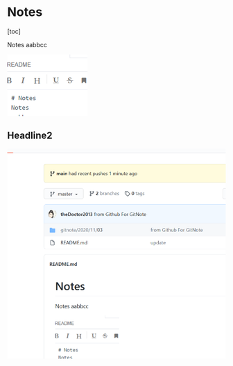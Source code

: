 # Notes

[toc]

Notes
aabbcc

![title](https://raw.githubusercontent.com/theDoctor2013/Notes/master/gitnote/2020/11/03/1604395362743-1604395362745.png)

## Headline2

![title](https://raw.githubusercontent.com/theDoctor2013/Notes/master/gitnote/2020/11/03/1604395437932-1604395437937.png)